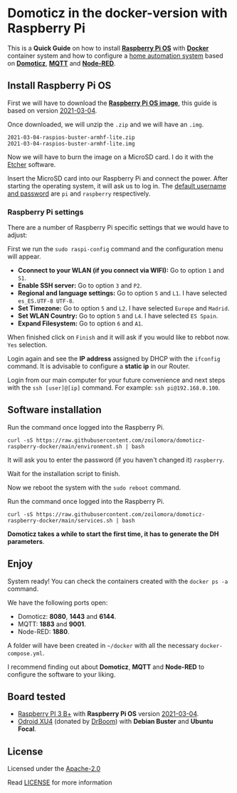# Domoticz in the docker-version with Raspberry Pi
This is a **Quick Guide** on how to install **[Raspberry Pi OS]** with **[Docker]** container system and how to
configure a [home automation system] based on **[Domoticz]**, **[MQTT]** and **[Node-RED]**.

## Install Raspberry Pi OS
First we will have to download the **[Raspberry Pi OS image]**, this guide is based on version [2021-03-04].

Once downloaded, we will unzip the `.zip` and we will have an `.img`.

    2021-03-04-raspios-buster-armhf-lite.zip
    2021-03-04-raspios-buster-armhf-lite.img

Now we will have to burn the image on a MicroSD card. I do it with the [Etcher] software.

Insert the MicroSD card into our Raspberry Pi and connect the power. After starting the operating system, it will ask
us to log in. The [default username and password] are `pi` and `raspberry` respectively.

### Raspberry Pi settings
There are a number of Raspberry Pi specific settings that we would have to adjust:

First we run the `sudo raspi-config` command and the configuration menu will appear.
- **Cconnect to your WLAN (if you connect via WIFI):** Go to option `1` and `S1`.
- **Enable SSH server:** Go to option `3` and `P2`.
- **Regional and language settings:** Go to option `5` and `L1`. I have selected `es_ES.UTF-8 UTF-8`.
- **Set Timezone:** Go to option `5` and `L2`. I have selected `Europe` and `Madrid`.
- **Set WLAN Country:** Go to option `5` and `L4`. I have selected `ES Spain`.
- **Expand Filesystem:** Go to option `6` and `A1`.

When finished click on `Finish` and it will ask if you would like to rebbot now. `Yes` selection.

Login again and see the **IP address** assigned by DHCP with the `ifconfig` command.
It is advisable to configure a **static ip** in our Router.

Login from our main computer for your future convenience and next steps with the `ssh [user]@[ip]` command.
For example: `ssh pi@192.168.0.100`.

## Software installation
Run the command once logged into the Raspberry Pi.
```
curl -sS https://raw.githubusercontent.com/zoilomora/domoticz-raspberry-docker/main/environment.sh | bash
```

It will ask you to enter the password (if you haven't changed it) `raspberry`.

Wait for the installation script to finish.

Now we reboot the system with the `sudo reboot` command.

Run the command once logged into the Raspberry Pi.
```
curl -sS https://raw.githubusercontent.com/zoilomora/domoticz-raspberry-docker/main/services.sh | bash
```

**Domoticz takes a while to start the first time, it has to generate the DH parameters**.

## Enjoy
System ready!
You can check the containers created with the `docker ps -a` command.

We have the following ports open:
- Domoticz: **8080**, **1443** and **6144**.
- MQTT: **1883** and **9001**.
- Node-RED: **1880**.

A folder will have been created in `~/docker` with all the necessary `docker-compose.yml`.

I recommend finding out about **Domoticz**, **MQTT** and **Node-RED** to configure the software to your liking.

## Board tested
- [Raspberry PI 3 B+] with **Raspberry Pi OS** version [2021-03-04].
- [Odroid XU4] (donated by [DrBoom]) with **Debian Buster** and **Ubuntu Focal**.

## License
Licensed under the [Apache-2.0]

Read [LICENSE] for more information

[Raspberry Pi OS]: https://www.raspberrypi.org/software/operating-systems/
[Docker]: https://www.docker.com/
[home automation system]: https://en.wikipedia.org/wiki/Home_automation
[Domoticz]: https://www.domoticz.com/
[MQTT]: https://mqtt.org/
[Node-RED]: https://nodered.org/
[Raspberry Pi OS image]: https://www.raspberrypi.org/software/operating-systems/
[2021-03-04]: https://downloads.raspberrypi.org/raspios_lite_armhf/images/raspios_lite_armhf-2021-03-25/2021-03-04-raspios-buster-armhf-lite.zip
[Etcher]: https://www.balena.io/etcher/
[default username and password]: https://www.raspberrypi.org/documentation/linux/usage/users.md

[Raspberry PI 3 B+]: https://www.raspberrypi.org/products/raspberry-pi-3-model-b-plus/
[Odroid XU4]: https://wiki.odroid.com/odroid-xu4/odroid-xu4

[DrBoom]: https://t.me/DrBoom80

[Apache-2.0]: https://opensource.org/licenses/Apache-2.0
[LICENSE]: LICENSE
